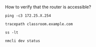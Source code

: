 How to verify that the router is accessible?

    ping -c3 172.25.X.254
    
    tracepath classroom.example.com
    
    ss -lt
    
    nmcli dev status
